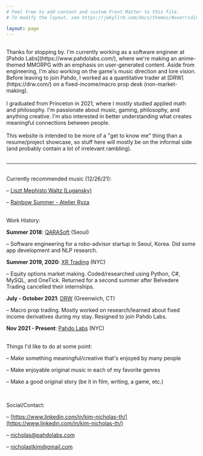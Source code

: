 ```yaml
---
# Feel free to add content and custom Front Matter to this file.
# To modify the layout, see https://jekyllrb.com/docs/themes/#overriding-theme-defaults

layout: page
---
```

<br />
Thanks for stopping by. I'm currently working as a software engineer at [Pahdo Labs](https://www.pahdolabs.com/), where we're making an anime-themed MMORPG with an emphasis on user-generated content. Aside from engineering, I'm also working on the game's music direction and lore vision. Before leaving to join Pahdo, I worked as a quantitative trader at [DRW](https://drw.com/) on a fixed-income/macro prop desk (non-market-making).
<br /><br />
I graduated from Princeton in 2021, where I mostly studied applied math and philosophy. I'm passionate about music, gaming, philosophy, and anything creative. I'm also interested in better understanding what creates meaningful connections between people.
<br /><br />
This website is intended to be more of a "get to know me" thing than a resume/project showcase, so stuff here will mostly be on the informal side (and probably contain a lot of irrelevant rambling).
<br /><br />

______________________
<br />
Currently recommended music (12/26/21):

&ndash; [Liszt Mephisto Waltz (Lugansky)](https://youtu.be/Cd5xKZjfTqM?t=2905)

&ndash; [Rainbow Summer - Atelier Ryza](https://www.youtube.com/watch?v=T_OMCd4s0S8)
<br /><br />

Work History:

**Summer 2018**: [QARASoft](https://www.qara.ai/) (Seoul)

&ndash; Software engineering for a robo-advisor startup in Seoul, Korea. Did some app development and NLP research.  

**Summer 2019, 2020**: [XR Trading](https://www.xrtrading.com/) (NYC)

&ndash; Equity options market making. Coded/researched using Python, C#, MySQL, and OneTick. Returned for a second summer after Belvedere Trading cancelled their internships.

**July - October 2021**: [DRW](https://drw.com/) (Greenwich, CT)

&ndash; Macro prop trading. Mostly worked on research/learned about fixed income derivatives during my stay. Resigned to join Pahdo Labs.

**Nov 2021 - Present**: [Pahdo Labs](https://www.pahdolabs.com/) (NYC)
<br /><br />

Things I'd like to do at some point:

&ndash; Make something meaningful/creative that's enjoyed by many people

&ndash; Make enjoyable original music in each of my favorite genres

&ndash; Make a good original story (be it in film, writing, a game, etc.)

<br />

Social/Contact:

&ndash; [https://www.linkedin.com/in/kim-nicholas-th/](https://www.linkedin.com/in/kim-nicholas-th/)

&ndash; [nicholas@pahdolabs.com](mailto:nicholas@pahdolabs.com)

&ndash; [nicholastkim@gmail.com](mailto:nicholastkim@gmail.com)
<br /><br />

